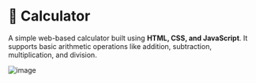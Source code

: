 # 🧮 Calculator  

A simple web-based calculator built using **HTML, CSS, and JavaScript**. It supports basic arithmetic operations like addition, subtraction, multiplication, and division.  

![image](https://github.com/user-attachments/assets/8bf22673-1bcd-4d88-802b-ab562f7398be)
